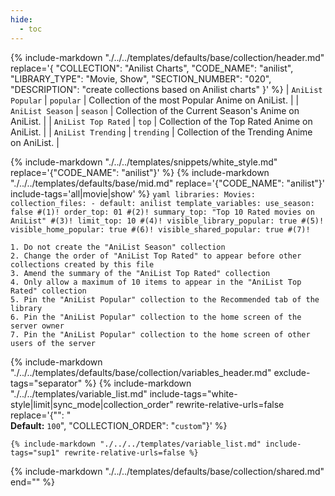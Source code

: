 ```yaml
---
hide:
  - toc
---
```

{%
    include-markdown "./../../templates/defaults/base/collection/header.md"
    replace='{
        "COLLECTION": "Anilist Charts", 
        "CODE_NAME": "anilist",
        "LIBRARY_TYPE": "Movie, Show", 
        "SECTION_NUMBER": "020", 
        "DESCRIPTION": "create collections based on Anilist charts"
    }'
%}
| `AniList Popular`   | `popular`  | Collection of the most Popular Anime on AniList.     |
| `AniList Season`    | `season`   | Collection of the Current Season's Anime on AniList. |
| `AniList Top Rated` | `top`      | Collection of the Top Rated Anime on AniList.        |
| `AniList Trending`  | `trending` | Collection of the Trending Anime on AniList.         |

{% include-markdown "./../../templates/snippets/white_style.md" replace='{"CODE_NAME": "anilist"}' %}
{% include-markdown "./../../templates/defaults/base/mid.md" replace='{"CODE_NAME": "anilist"}' include-tags='all|movie|show' %}
    ```yaml
    libraries:
      Movies:
        collection_files:
          - default: anilist
            template_variables:
              use_season: false #(1)!
              order_top: 01 #(2)!
              summary_top: "Top 10 Rated movies on AniList" #(3)!
              limit_top: 10 #(4)!
              visible_library_popular: true #(5)!
              visible_home_popular: true #(6)!
              visible_shared_popular: true #(7)!
    ```

    1. Do not create the "AniList Season" collection
    2. Change the order of "AniList Top Rated" to appear before other collections created by this file
    3. Amend the summary of the "AniList Top Rated" collection
    4. Only allow a maximum of 10 items to appear in the "AniList Top Rated" collection
    5. Pin the "AniList Popular" collection to the Recommended tab of the library
    6. Pin the "AniList Popular" collection to the home screen of the server owner
    7. Pin the "AniList Popular" collection to the home screen of other users of the server

{% include-markdown "./../../templates/defaults/base/collection/variables_header.md" exclude-tags="separator" %}
    {%
        include-markdown "./../../templates/variable_list.md"
        include-tags="white-style|limit|sync_mode|collection_order"
        rewrite-relative-urls=false
        replace='{"<!--limit-extra-->": "<br>**Default:** `100`", "COLLECTION_ORDER": "`custom`"}'
    %}

    {% include-markdown "./../../templates/variable_list.md" include-tags="sup1" rewrite-relative-urls=false %}

{% include-markdown "./../../templates/defaults/base/collection/shared.md" end="<!--separator-variables-->" %}